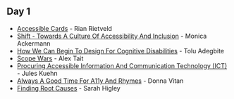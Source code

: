 ## Day 1
- [Accessible Cards](Accessible_Cards.md) - Rian Rietveld  
- [Shift - Towards A Culture Of Accessibility And Inclusion](Shift_Towards_A_Culture_Of_Accessibility.md) - Monica Ackermann  
- [How We Can Begin To Design For Cognitive Disabilities](How_We_Can_Begin_To_Design_For_Cognitive_disabilities.md) - Tolu Adegbite  
- [Scope Wars](Scope_Wars.md) - Alex Tait
- [Procuring Accessible Information And Communication Technology (ICT)](Procuring_Accessible_ICT.md) - Jules Kuehn
- [Always A Good Time For A11y And Rhymes](Always_A_Good_Time_For_A11y_And_Rhymes.md)  - Donna Vitan
- [Finding Root Causes](Finding_Root_Causes.md) - Sarah Higley  
